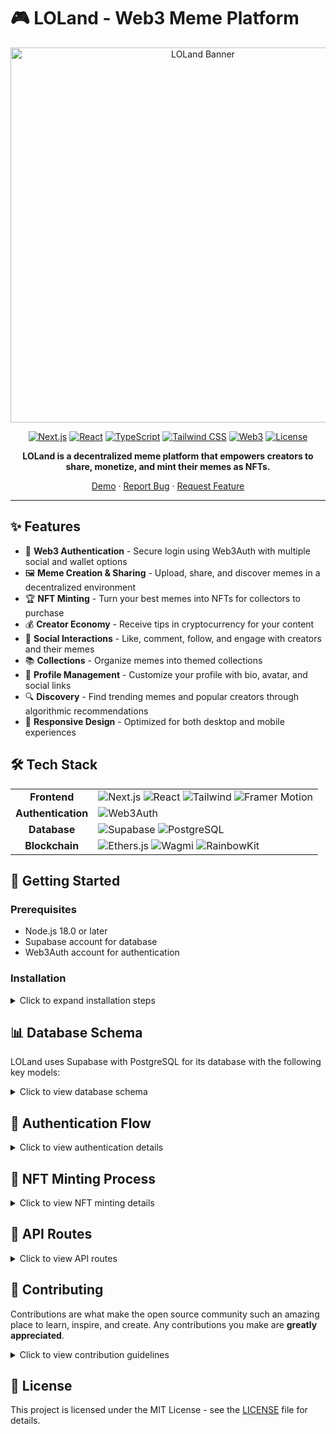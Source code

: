 # 🎮 LOLand - Web3 Meme Platform

<div align="center">

<img src="https://i.ibb.co/3pvkDgM/LOLand-logo.png" alt="LOLand Banner" width="600" />

[![Next.js](https://img.shields.io/badge/Next.js-13.0+-000000?style=flat&logo=next.js&logoColor=white)](https://nextjs.org/)
[![React](https://img.shields.io/badge/React-19.0+-61DAFB?style=flat&logo=react&logoColor=black)](https://reactjs.org/)
[![TypeScript](https://img.shields.io/badge/TypeScript-5.0+-3178C6?style=flat&logo=typescript&logoColor=white)](https://www.typescriptlang.org/)
[![Tailwind CSS](https://img.shields.io/badge/Tailwind-3.0+-38B2AC?style=flat&logo=tailwind-css&logoColor=white)](https://tailwindcss.com/)
[![Web3](https://img.shields.io/badge/Web3-Powered-F16822?style=flat&logo=ethereum&logoColor=white)](https://ethereum.org/)
[![License](https://img.shields.io/badge/license-MIT-green)](./LICENSE)

**LOLand is a decentralized meme platform that empowers creators to share, monetize, and mint their memes as NFTs.**

[Demo](https://loland.vercel.app) · [Report Bug](https://github.com/Mrinmoy-programmer07/LOLand/issues) · [Request Feature](https://github.com/Mrinmoy-programmer07/LOLand/issues)

</div>

---

## ✨ Features

- 🔐 **Web3 Authentication** - Secure login using Web3Auth with multiple social and wallet options
- 🖼️ **Meme Creation & Sharing** - Upload, share, and discover memes in a decentralized environment
- 🏆 **NFT Minting** - Turn your best memes into NFTs for collectors to purchase
- 💰 **Creator Economy** - Receive tips in cryptocurrency for your content
- 🤝 **Social Interactions** - Like, comment, follow, and engage with creators and their memes
- 📚 **Collections** - Organize memes into themed collections
- 👤 **Profile Management** - Customize your profile with bio, avatar, and social links
- 🔍 **Discovery** - Find trending memes and popular creators through algorithmic recommendations
- 📱 **Responsive Design** - Optimized for both desktop and mobile experiences

## 🛠️ Tech Stack

<table>
  <tr>
    <td align="center"><b>Frontend</b></td>
    <td>
      <img src="https://img.shields.io/badge/Next.js-black?style=flat&logo=next.js&logoColor=white" alt="Next.js" />
      <img src="https://img.shields.io/badge/React-61DAFB?style=flat&logo=react&logoColor=black" alt="React" />
      <img src="https://img.shields.io/badge/Tailwind_CSS-38B2AC?style=flat&logo=tailwind-css&logoColor=white" alt="Tailwind" />
      <img src="https://img.shields.io/badge/Framer_Motion-0055FF?style=flat&logo=framer&logoColor=white" alt="Framer Motion" />
    </td>
  </tr>
  <tr>
    <td align="center"><b>Authentication</b></td>
    <td>
      <img src="https://img.shields.io/badge/Web3Auth-6851FF?style=flat&logo=ethereum&logoColor=white" alt="Web3Auth" />
    </td>
  </tr>
  <tr>
    <td align="center"><b>Database</b></td>
    <td>
      <img src="https://img.shields.io/badge/Supabase-3ECF8E?style=flat&logo=supabase&logoColor=white" alt="Supabase" />
      <img src="https://img.shields.io/badge/PostgreSQL-4169E1?style=flat&logo=postgresql&logoColor=white" alt="PostgreSQL" />
    </td>
  </tr>
  <tr>
    <td align="center"><b>Blockchain</b></td>
    <td>
      <img src="https://img.shields.io/badge/Ethers.js-3C3C3D?style=flat&logo=ethereum&logoColor=white" alt="Ethers.js" />
      <img src="https://img.shields.io/badge/Wagmi-black?style=flat&logo=ethereum&logoColor=white" alt="Wagmi" />
      <img src="https://img.shields.io/badge/RainbowKit-7B3FE4?style=flat&logo=ethereum&logoColor=white" alt="RainbowKit" />
    </td>
  </tr>
</table>

## 🚀 Getting Started

### Prerequisites

- Node.js 18.0 or later
- Supabase account for database
- Web3Auth account for authentication

### Installation

<details>
<summary>Click to expand installation steps</summary>

1. Clone the repository:
   ```bash
   git clone https://github.com/Mrinmoy-programmer07/LOLand.git
   cd loland
   ```

2. Install dependencies:
   ```bash
   npm install
   ```

3. Set up your environment variables by copying the `.env.example` file:
   ```bash
   cp .env.example .env
   ```

4. Update your `.env` file with your own values:
   ```env
   # Supabase Configuration
   NEXT_PUBLIC_SUPABASE_URL="your-supabase-url"
   NEXT_PUBLIC_SUPABASE_ANON_KEY="your-supabase-anon-key"
   SUPABASE_SERVICE_ROLE_KEY="your-supabase-service-role-key"

   # Web3Auth Configuration
   WEB3AUTH_CLIENT_ID="YOUR_WEB3AUTH_CLIENT_ID"
   NEXT_PUBLIC_WEB3AUTH_CLIENT_ID="YOUR_WEB3AUTH_CLIENT_ID"
   NEXT_PUBLIC_WEB3AUTH_NETWORK="testnet" # "mainnet" for production

   # NextAuth Configuration
   NEXTAUTH_URL="http://localhost:3000"
   NEXTAUTH_SECRET="your-nextauth-secret-key"
   ```

5. Start the development server:
   ```bash
   npm run dev
   ```

6. Open [http://localhost:3000](http://localhost:3000) in your browser to see the application.

</details>

## 📊 Database Schema

LOLand uses Supabase with PostgreSQL for its database with the following key models:

<details>
<summary>Click to view database schema</summary>

### Core Models

- **User** 
  - Stores user profiles, wallet addresses, and Web3Auth credentials
  - Manages social relationships and content ownership

- **Meme**
  - Contains meme content, metadata, and on-chain information if minted
  - Tracks views, likes, and monetization metrics

- **Collection**
  - Groups of memes created by users
  - Can be public or private

### Metadata Models

- **Tag & Category**
  - Organizational metadata for memes
  - Enables efficient content discovery

### Interaction Models

- **Like, Comment, Tip**
  - Social interactions and monetization
  - Records engagement metrics

- **Follow & Notification**
  - Social connections and activity alerts
  - Powers the user feed algorithm

### System Models

- **ContractEvent**
  - Tracks on-chain events related to the platform
  - Ensures blockchain synchronization

- **SystemConfig**
  - Platform-wide configuration settings
  - Manages feature flags and parameters

</details>

## 🔐 Authentication Flow

<details>
<summary>Click to view authentication details</summary>

1. **User Authentication**:
   - Users sign in using Web3Auth with various social logins or their existing wallets
   - Upon successful authentication, user information is stored in Supabase

2. **Wallet Integration**:
   - After authentication, users can connect their wallets using RainbowKit
   - The connected wallet is associated with the user's account

</details>

## 💎 NFT Minting Process

<details>
<summary>Click to view NFT minting details</summary>

1. User uploads a meme to the platform
2. Meme metadata is stored in Supabase
3. User can initiate minting through the UI
4. Smart contract interaction creates an NFT on the blockchain
5. Meme is updated in the database with tokenId and contract address
6. Creator can set a price and collectors can purchase the NFT

</details>

## 📡 API Routes

<details>
<summary>Click to view API routes</summary>

| Endpoint | Description |
|----------|-------------|
| `/api/auth/*` | Authentication endpoints |
| `/api/users/*` | User profile management |
| `/api/memes/*` | Meme creation, retrieval, and management |
| `/api/collections/*` | Collection creation and management |
| `/api/social/*` | Social interactions (likes, comments, follows) |
| `/api/tips/*` | Cryptocurrency tipping functionality |
| `/api/nft/*` | NFT minting and marketplace functionality |

</details>


## 🤝 Contributing

Contributions are what make the open source community such an amazing place to learn, inspire, and create. Any contributions you make are **greatly appreciated**.

<details>
<summary>Click to view contribution guidelines</summary>

1. Fork the repository
2. Create your feature branch (`git checkout -b feature/amazing-feature`)
3. Commit your changes (`git commit -m 'Add some amazing feature'`)
4. Push to the branch (`git push origin feature/amazing-feature`)
5. Open a Pull Request

</details>

## 📜 License

This project is licensed under the MIT License - see the [LICENSE](LICENSE) file for details.



